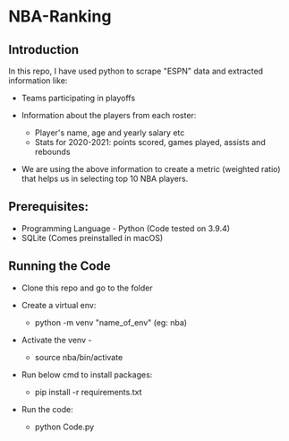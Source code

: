 # NBA-Ranking

## Introduction
In this repo, I have used python to scrape "ESPN" data and extracted information like:

- Teams participating in playoffs
- Information about the players from each roster:
    
    - Player's name, age and yearly salary etc
    - Stats for 2020-2021: points scored, games played, assists and rebounds
    
- We are using the above information to create a metric (weighted ratio) that helps us in selecting top 10 NBA players.

## Prerequisites:
 
- Programming Language - Python (Code tested on 3.9.4)
- SQLite (Comes preinstalled in macOS)

## Running the Code

- Clone this repo and go to the folder
  
- Create a virtual env:

    - python -m venv "name_of_env" (eg: nba)
 
- Activate the venv -    
    - source nba/bin/activate
    
- Run below cmd to install packages:

    - pip install -r requirements.txt
    
- Run the code:
  
    - python Code.py
 
